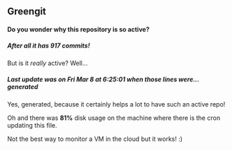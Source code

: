 ## Greengit

#### Do you wonder why this repository is so active?

##### After all it has 917 commits!

But is it *really* active? Well...

##### Last update was on Fri Mar 8 at 6:25:01 when those lines were... generated

Yes, generated, because it certainly helps a lot to have such an active repo!

Oh and there was **81%** disk usage on the machine
where there is the cron updating this file.

Not the best way to monitor a VM in the cloud but it works! :)
